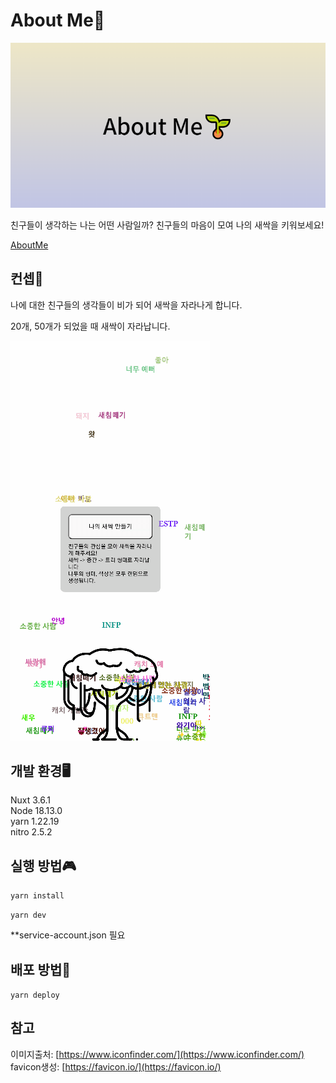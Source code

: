 # About Me🌱

<img src="assets/banner.png">

친구들이 생각하는 나는 어떤 사람일까? 친구들의 마음이 모여 나의 새싹을 키워보세요!

[AboutMe](https://aboutme2.web.app/)

## 컨셉🌿

나에 대한 친구들의 생각들이 비가 되어 새싹을 자라나게 합니다.

20개, 50개가 되었을 때 새싹이 자라납니다.

<img src="assets/example.gif">

## 개발 환경🖥

Nuxt 3.6.1  
Node 18.13.0  
yarn 1.22.19  
nitro 2.5.2

## 실행 방법🎮

`yarn install`

`yarn dev`

\*\*service-account.json 필요

## 배포 방법🌈

`yarn deploy`

## 참고

이미지출처: [https://www.iconfinder.com/](https://www.iconfinder.com/)
favicon생성: [https://favicon.io/](https://favicon.io/)
